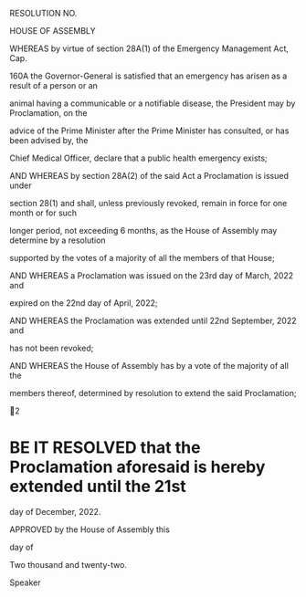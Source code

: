 RESOLUTION NO.

HOUSE OF ASSEMBLY

WHEREAS by virtue of section 28A(1) of the Emergency Management Act, Cap.

160A the Governor-General is satisfied that an emergency has arisen as a result of a person or an

animal having a communicable or a notifiable disease, the President may by Proclamation, on the

advice of the Prime Minister after the Prime Minister has consulted, or has been advised by, the

Chief Medical Officer, declare that a public health emergency exists;

AND WHEREAS by section 28A(2) of the said Act a Proclamation is issued under

section  28(1)  and  shall,  unless  previously  revoked,  remain  in  force  for  one  month  or  for  such

longer period, not exceeding 6 months, as the House of Assembly may determine by a resolution

supported by the votes of a majority of all the members of that House;

AND WHEREAS a Proclamation was issued on the 23rd day of March, 2022 and

expired on the 22nd day of April, 2022;

AND WHEREAS the Proclamation was extended until 22nd September, 2022 and

has not been revoked;

AND WHEREAS the House of Assembly has by a vote of the majority of all the

members thereof, determined by resolution to extend the said Proclamation;

2

# BE IT RESOLVED that the Proclamation aforesaid is hereby extended until the 21st

day of December, 2022.

APPROVED by the House of Assembly this

day of

Two thousand and twenty-two.

Speaker

